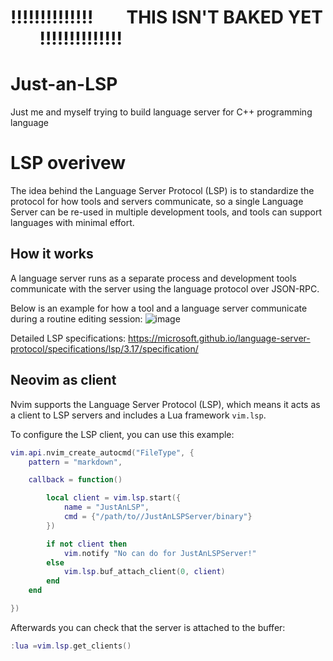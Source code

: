 # !!!!!!!!!!!!!! &nbsp;&nbsp;&nbsp;&nbsp;&nbsp;&nbsp; THIS ISN'T BAKED YET &nbsp;&nbsp;&nbsp;&nbsp;&nbsp;&nbsp;   !!!!!!!!!!!!!!
# Just-an-LSP #
Just me and myself trying to build language server for C++ programming language

# LSP overivew #
The idea behind the Language Server Protocol (LSP) is to standardize the protocol for how tools and servers communicate, so a single Language Server can be re-used in multiple development tools, and tools can support languages with minimal effort.

## How it works ##
A language server runs as a separate process and development tools communicate with the server using the language protocol over JSON-RPC. 

Below is an example for how a tool and a language server communicate during a routine editing session:
![image](https://github.com/jkeresman01/Just-an-LSP/assets/165517653/6c92eaf4-3656-48b2-8716-597aab1bea4c)

Detailed LSP specifications: https://microsoft.github.io/language-server-protocol/specifications/lsp/3.17/specification/ 

## Neovim as client ## 
Nvim supports the Language Server Protocol (LSP), which means it acts as a client to LSP servers and includes a Lua framework `vim.lsp`.

To configure the LSP client, you can use this example:

```Lua
vim.api.nvim_create_autocmd("FileType", {
    pattern = "markdown",

    callback = function()

        local client = vim.lsp.start({
            name = "JustAnLSP",
            cmd = {"/path/to//JustAnLSPServer/binary"}
        })

        if not client then
            vim.notify "No can do for JustAnLSPServer!"
        else
            vim.lsp.buf_attach_client(0, client)
        end
    end

})

```
Afterwards you can check that the server is attached to the buffer:

```Lua
:lua =vim.lsp.get_clients()
```

